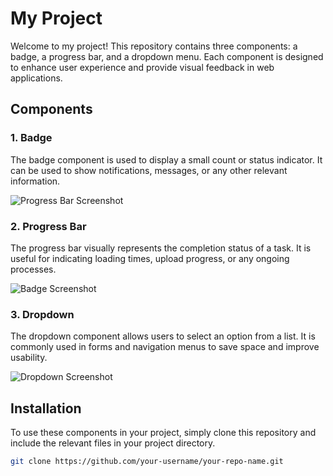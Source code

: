 # My Project

Welcome to my project! This repository contains three components: a badge, a progress bar, and a dropdown menu. Each component is designed to enhance user experience and provide visual feedback in web applications.

## Components

### 1. Badge
The badge component is used to display a small count or status indicator. It can be used to show notifications, messages, or any other relevant information.

![Progress Bar Screenshot](https://github.com/user-attachments/assets/16ff8dcb-1c2f-4ef1-a40d-162c3735f6fb)


### 2. Progress Bar
The progress bar visually represents the completion status of a task. It is useful for indicating loading times, upload progress, or any ongoing processes.

![Badge Screenshot](https://github.com/user-attachments/assets/7eb386be-3ee6-4e90-b48a-3afa788dda0c)



### 3. Dropdown
The dropdown component allows users to select an option from a list. It is commonly used in forms and navigation menus to save space and improve usability.

![Dropdown Screenshot](https://github.com/user-attachments/assets/237a65c2-e0eb-4559-b94a-080163e55a17)

## Installation

To use these components in your project, simply clone this repository and include the relevant files in your project directory.

```bash
git clone https://github.com/your-username/your-repo-name.git

